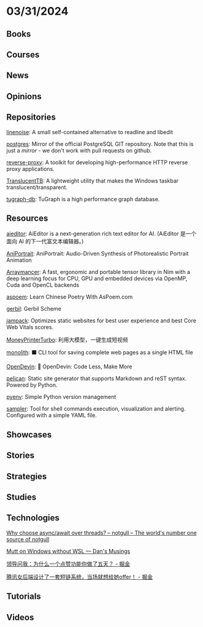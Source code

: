 # 03/31/2024

## Books

## Courses

## News

## Opinions

## Repositories
[linenoise](https://github.com/antirez/linenoise): A small self-contained alternative to readline and libedit

[postgres](https://github.com/postgres/postgres): Mirror of the official PostgreSQL GIT repository. Note that this is just a *mirror* - we don't work with pull requests on github.

[reverse-proxy](https://github.com/microsoft/reverse-proxy): A toolkit for developing high-performance HTTP reverse proxy applications.

[TranslucentTB](https://github.com/TranslucentTB/TranslucentTB): A lightweight utility that makes the Windows taskbar translucent/transparent.

[tugraph-db](https://github.com/TuGraph-family/tugraph-db): TuGraph is a high performance graph database.

## Resources
[aieditor](https://github.com/aieditor-team/aieditor): AiEditor is a next-generation rich text editor for AI. (AiEditor 是一个面向 AI 的下一代富文本编辑器。)

[AniPortrait](https://github.com/Zejun-Yang/AniPortrait): AniPortrait: Audio-Driven Synthesis of Photorealistic Portrait Animation

[Arraymancer](https://github.com/mratsim/Arraymancer): A fast, ergonomic and portable tensor library in Nim with a deep learning focus for CPU, GPU and embedded devices via OpenMP, Cuda and OpenCL backends

[aspoem](https://github.com/meetqy/aspoem): Learn Chinese Poetry With AsPoem.com

[gerbil](https://github.com/mighty-gerbils/gerbil): Gerbil Scheme

[jampack](https://github.com/divriots/jampack): Optimizes static websites for best user experience and best Core Web Vitals scores.

[MoneyPrinterTurbo](https://github.com/harry0703/MoneyPrinterTurbo): 利用大模型，一键生成短视频

[monolith](https://github.com/Y2Z/monolith): ⬛️ CLI tool for saving complete web pages as a single HTML file

[OpenDevin](https://github.com/OpenDevin/OpenDevin): 🐚 OpenDevin: Code Less, Make More

[pelican](https://github.com/getpelican/pelican): Static site generator that supports Markdown and reST syntax. Powered by Python.

[pyenv](https://github.com/pyenv/pyenv): Simple Python version management

[sampler](https://github.com/sqshq/sampler): Tool for shell commands execution, visualization and alerting. Configured with a simple YAML file.

## Showcases

## Stories

## Strategies

## Studies

## Technologies
[Why choose async/await over threads? – notgull – The world's number one source of notgull](https://notgull.net/why-not-threads/)

[Mutt on Windows without WSL — Dan's Musings](https://blog.djhaskin.com/blog/mutt-on-windows-without-wsl/)

[领导问我：为什么一个点赞功能你做了五天？ - 掘金](https://juejin.cn/post/7349437605858066443)

[腾讯女后端设计了一套短链系统，当场就想给她offer！ - 掘金](https://juejin.cn/post/7350585600858898484)

## Tutorials

## Videos
